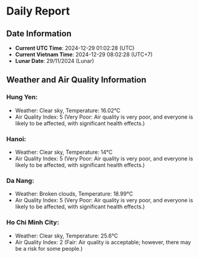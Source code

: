 # Daily Report
## Date Information
- **Current UTC Time**: 2024-12-29 01:02:28 (UTC)
- **Current Vietnam Time**: 2024-12-29 08:02:28 (UTC+7)
- **Lunar Date**: 29/11/2024 (Lunar)

## Weather and Air Quality Information

### Hung Yen:
- Weather: Clear sky, Temperature: 16.02°C
- Air Quality Index: 5 (Very Poor: Air quality is very poor, and everyone is likely to be affected, with significant health effects.)

### Hanoi:
- Weather: Clear sky, Temperature: 14°C
- Air Quality Index: 5 (Very Poor: Air quality is very poor, and everyone is likely to be affected, with significant health effects.)

### Da Nang:
- Weather: Broken clouds, Temperature: 18.99°C
- Air Quality Index: 5 (Very Poor: Air quality is very poor, and everyone is likely to be affected, with significant health effects.)

### Ho Chi Minh City:
- Weather: Clear sky, Temperature: 25.6°C
- Air Quality Index: 2 (Fair: Air quality is acceptable; however, there may be a risk for some people.)
